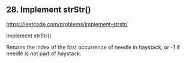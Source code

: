 ## 28. Implement strStr()

https://leetcode.com/problems/implement-strstr/

Implement strStr().

Returns the index of the first occurrence of needle in haystack, or -1 if needle is not part of haystack.
